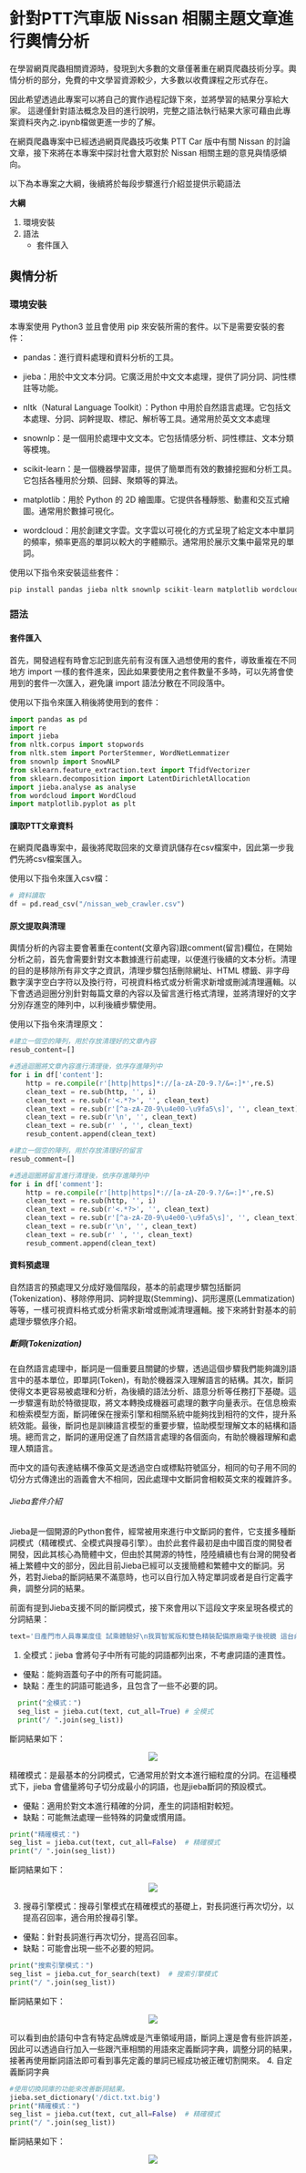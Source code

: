 # 針對PTT汽車版 Nissan 相關主題文章進行輿情分析
在學習網頁爬蟲相關資源時，發現到大多數的文章僅著重在網頁爬蟲技術分享。輿情分析的部分，免費的中文學習資源較少，大多數以收費課程之形式存在。

因此希望透過此專案可以將自己的實作過程記錄下來，並將學習的結果分享給大家。
這邊僅針對語法概念及目的進行說明，完整之語法執行結果大家可藉由此專案資料夾內之.ipynb檔做更進一步的了解。

在網頁爬蟲專案中已經透過網頁爬蟲技巧收集 PTT Car 版中有關 Nissan 的討論文章，接下來將在本專案中探討社會大眾對於 Nissan 相關主題的意見與情感傾向。

以下為本專案之大綱，後續將於每段步驟進行介紹並提供示範語法

**大綱**
1. 環境安裝
2. 語法
   * 套件匯入
  
## 輿情分析
### 環境安裝
本專案使用 Python3 並且會使用 pip 來安裝所需的套件。以下是需要安裝的套件：

* pandas：進行資料處理和資料分析的工具。

* jieba：用於中文文本分詞。它廣泛用於中文文本處理，提供了詞分詞、詞性標註等功能。
  
* nltk（Natural Language Toolkit）：Python 中用於自然語言處理。它包括文本處理、分詞、詞幹提取、標記、解析等工具。通常用於英文文本處理

* snownlp：是一個用於處理中文文本。它包括情感分析、詞性標註、文本分類等模塊。
  
* scikit-learn：是一個機器學習庫，提供了簡單而有效的數據挖掘和分析工具。它包括各種用於分類、回歸、聚類等的算法。

* matplotlib：用於 Python 的 2D 繪圖庫。它提供各種靜態、動畫和交互式繪圖。通常用於數據可視化。

* wordcloud：用於創建文字雲。文字雲以可視化的方式呈現了給定文本中單詞的頻率，頻率更高的單詞以較大的字體顯示。通常用於展示文集中最常見的單詞。

使用以下指令來安裝這些套件：

```python
pip install pandas jieba nltk snownlp scikit-learn matplotlib wordcloud
```

### 語法
#### 套件匯入
首先，開發過程有時會忘記到底先前有沒有匯入過想使用的套件，導致重複在不同地方 import 一樣的套件進來，因此如果要使用之套件數量不多時，可以先將會使用到的套件一次匯入，避免讓 import 語法分散在不同段落中。

使用以下指令來匯入稍後將使用到的套件：

```python
import pandas as pd
import re
import jieba
from nltk.corpus import stopwords
from nltk.stem import PorterStemmer, WordNetLemmatizer
from snownlp import SnowNLP
from sklearn.feature_extraction.text import TfidfVectorizer
from sklearn.decomposition import LatentDirichletAllocation
import jieba.analyse as analyse
from wordcloud import WordCloud
import matplotlib.pyplot as plt
```

#### 讀取PTT文章資料
在網頁爬蟲專案中，最後將爬取回來的文章資訊儲存在csv檔案中，因此第一步我們先將csv檔案匯入。

使用以下指令來匯入csv檔：
```python
# 資料讀取
df = pd.read_csv("/nissan_web_crawler.csv")
```

#### 原文提取與清理
輿情分析的內容主要會著重在content(文章內容)跟comment(留言)欄位，在開始分析之前，首先會需要針對文本數據進行前處理，以便進行後續的文本分析。清理的目的是移除所有非文字之資訊，清理步驟包括刪除網址、HTML 標籤、非字母數字漢字空白字符以及換行符，可視資料格式或分析需求新增或刪減清理邏輯。以下會透過迴圈分別針對每篇文章的內容以及留言進行格式清理，並將清理好的文字分別存進空的陣列中，以利後續步驟使用。

使用以下指令來清理原文：
```python
#建立一個空的陣列，用於存放清理好的文章內容
resub_content=[]

#透過迴圈將文章內容進行清理後，依序存進陣列中
for i in df['content']:
    http = re.compile(r'[http|https]*://[a-zA-Z0-9.?/&=:]*',re.S)
    clean_text = re.sub(http, '', i)
    clean_text = re.sub(r'<.*?>', '', clean_text)
    clean_text = re.sub(r'[^a-zA-Z0-9\u4e00-\u9fa5\s]', '', clean_text)
    clean_text = re.sub(r'\n', '', clean_text)
    clean_text = re.sub(r' ', '', clean_text)
    resub_content.append(clean_text)

#建立一個空的陣列，用於存放清理好的留言
resub_comment=[]

#透過迴圈將留言進行清理後，依序存進陣列中
for i in df['comment']:
    http = re.compile(r'[http|https]*://[a-zA-Z0-9.?/&=:]*',re.S)
    clean_text = re.sub(http, '', i)
    clean_text = re.sub(r'<.*?>', '', clean_text)
    clean_text = re.sub(r'[^a-zA-Z0-9\u4e00-\u9fa5\s]', '', clean_text)
    clean_text = re.sub(r'\n', '', clean_text)
    clean_text = re.sub(r' ', '', clean_text)
    resub_comment.append(clean_text)
```

#### 資料預處理
自然語言的預處理又分成好幾個階段，基本的前處理步驟包括斷詞(Tokenization)、移除停用詞、詞幹提取(Stemming)、詞形還原(Lemmatization)等等，一樣可視資料格式或分析需求新增或刪減清理邏輯。接下來將針對基本的前處理步驟依序介紹。
##### 斷詞(Tokenization)
在自然語言處理中，斷詞是一個重要且關鍵的步驟，透過這個步驟我們能夠識別語言中的基本單位，即單詞(Token)，有助於機器深入理解語言的結構。其次，斷詞使得文本更容易被處理和分析，為後續的語法分析、語意分析等任務打下基礎。這一步驟還有助於特徵提取，將文本轉換成機器可處理的數字向量表示。在信息檢索和檢索模型方面，斷詞確保在搜索引擎和相關系統中能夠找到相符的文件，提升系統效能。最後，斷詞也是訓練語言模型的重要步驟，協助模型理解文本的結構和語境。總而言之，斷詞的運用促進了自然語言處理的各個面向，有助於機器理解和處理人類語言。

而中文的語句表達結構不像英文是透過空白或標點符號區分，相同的句子用不同的切分方式傳達出的涵義會大不相同，因此處理中文斷詞會相較英文來的複雜許多。

###### Jieba套件介紹
Jieba是一個開源的Python套件，經常被用來進行中文斷詞的套件，它支援多種斷詞模式（精確模式、全模式與搜尋引擎）。由於此套件最初是由中國百度的開發者開發，因此其核心為簡體中文，但由於其開源的特性，陸陸續續也有台灣的開發者補上繁體中文的部分，因此目前Jieba已經可以支援簡體和繁體中文的斷詞。另外，若對Jieba的斷詞結果不滿意時，也可以自行加入特定單詞或者是自行定義字典，調整分詞的結果。

前面有提到Jieba支援不同的斷詞模式，接下來會用以下這段文字來呈現各模式的分詞結果：
```python
text='日產門市人員專業度佳 試乘體驗好\n我買智駕版和雙色精裝配備原廠電子後視鏡 這台內裝有氣氛燈用久了很值得'
```
1. 全模式：jieba 會將句子中所有可能的詞語都列出來，不考慮詞語的連貫性。
* 優點：能夠涵蓋句子中的所有可能詞語。
* 缺點：產生的詞語可能過多，且包含了一些不必要的詞。
```python
  print("全模式：")
  seg_list = jieba.cut(text, cut_all=True) # 全模式
  print("/ ".join(seg_list))  
  ```
斷詞結果如下：
<p align="center">
<img src="https://github.com/ZI-RONG-LIN/Sentiment-analysis-implementation/blob/main/img/%E5%85%A8%E6%A8%A1%E5%BC%8F.png">
</p>

精確模式：是最基本的分詞模式，它通常用於對文本進行細粒度的分詞。在這種模式下，jieba 會儘量將句子切分成最小的詞語，也是jieba斷詞的預設模式。
* 優點：適用於對文本進行精確的分詞，產生的詞語相對較短。
* 缺點：可能無法處理一些特殊的詞彙或慣用語。
```python
print("精確模式：")
seg_list = jieba.cut(text, cut_all=False)  # 精確模式
print("/ ".join(seg_list)) 
```
斷詞結果如下：
<p align="center">
<img src="https://github.com/ZI-RONG-LIN/Sentiment-analysis-implementation/blob/main/img/%E7%B2%BE%E7%A2%BA%E6%A8%A1%E5%BC%8F.png">
</p>

3. 搜尋引擎模式：搜尋引擎模式在精確模式的基礎上，對長詞進行再次切分，以提高召回率，適合用於搜尋引擎。
* 優點：針對長詞進行再次切分，提高召回率。
* 缺點：可能會出現一些不必要的短詞。
```python
print("搜索引擎模式：")
seg_list = jieba.cut_for_search(text)  # 搜索引擎模式
print("/ ".join(seg_list)) 
```
斷詞結果如下：
<p align="center">
<img src="https://github.com/ZI-RONG-LIN/Sentiment-analysis-implementation/blob/main/img/%E6%90%9C%E5%B0%8B%E5%BC%95%E6%93%8E%E6%A8%A1%E5%BC%8F.png">
</p>

可以看到由於語句中含有特定品牌或是汽車領域用語，斷詞上還是會有些許誤差，因此可以透過自行加入一些跟汽車相關的用語來定義斷詞字典，調整分詞的結果，接著再使用斷詞語法即可看到事先定義的單詞已經成功被正確切割開來。
4. 自定義斷詞字典
```python
#使用切換詞庫的功能來改善斷詞結果。
jieba.set_dictionary('/dict.txt.big')
print("精確模式：")
seg_list = jieba.cut(text, cut_all=False)  # 精確模式
print("/ ".join(seg_list)) 
```
斷詞結果如下：
<p align="center">
<img src="https://github.com/ZI-RONG-LIN/Sentiment-analysis-implementation/blob/main/img/%E8%87%AA%E5%AE%9A%E7%BE%A9%E6%96%B7%E8%A9%9E%E5%AD%97%E5%85%B8.png">
</p>
